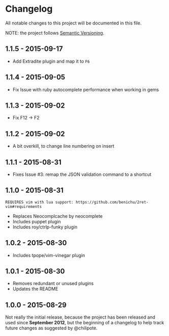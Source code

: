 # Changelog

All notable changes to this project will be documented in this file.

NOTE: the project follows [Semantic Versioning](http://semver.org/).

## 1.1.5 - 2015-09-17

- Add Extradite plugin and map it to `F6`

## 1.1.4 - 2015-09-05

- Fix Issue with ruby autocomplete performance when working in gems

## 1.1.3 - 2015-09-02

- Fix F12 -> F2

## 1.1.2 - 2015-09-02

- A bit overkill, to change line numbering on insert

## 1.1.1 - 2015-08-31

- Fixes Issue #3: remap the JSON validation command to a shortcut

## 1.1.0 - 2015-08-31

    REQUIRES vim with lua support: https://github.com/benichu/2ret-vim#requirements

- Replaces Neocomplcache by neocomplete
- Includes puppet plugin
- Includes roy/ctrlp-funky plugin

## 1.0.2 - 2015-08-30

- Includes tpope/vim-vinegar plugin

## 1.0.1 - 2015-08-30

- Removes redundant or unused plugins
- Updates the README

## 1.0.0 - 2015-08-29

Not really the initial release, because the project has been released and used
since __September 2012__, but the beginning of a changelog to help track future
changes as suggested by @chilipote.

